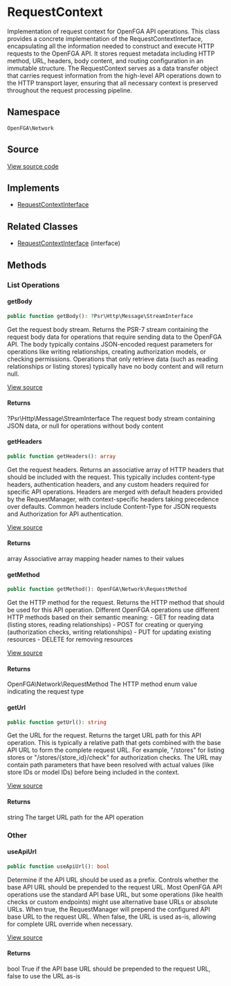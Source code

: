 # RequestContext

Implementation of request context for OpenFGA API operations. This class provides a concrete implementation of the RequestContextInterface, encapsulating all the information needed to construct and execute HTTP requests to the OpenFGA API. It stores request metadata including HTTP method, URL, headers, body content, and routing configuration in an immutable structure. The RequestContext serves as a data transfer object that carries request information from the high-level API operations down to the HTTP transport layer, ensuring that all necessary context is preserved throughout the request processing pipeline.

## Namespace
`OpenFGA\Network`

## Source
[View source code](https://github.com/evansims/openfga-php/blob/main/src/Network/RequestContext.php)

## Implements
* [RequestContextInterface](RequestContextInterface.md)

## Related Classes
* [RequestContextInterface](Network/RequestContextInterface.md) (interface)



## Methods

                                                                                    
### List Operations
#### getBody


```php
public function getBody(): ?Psr\Http\Message\StreamInterface
```

Get the request body stream. Returns the PSR-7 stream containing the request body data for operations that require sending data to the OpenFGA API. The body typically contains JSON-encoded request parameters for operations like writing relationships, creating authorization models, or checking permissions. Operations that only retrieve data (such as reading relationships or listing stores) typically have no body content and will return null.

[View source](https://github.com/evansims/openfga-php/blob/main/src/Network/RequestContext.php#L54)


#### Returns
?Psr\Http\Message\StreamInterface
 The request body stream containing JSON data, or null for operations without body content

#### getHeaders


```php
public function getHeaders(): array
```

Get the request headers. Returns an associative array of HTTP headers that should be included with the request. This typically includes content-type headers, authentication headers, and any custom headers required for specific API operations. Headers are merged with default headers provided by the RequestManager, with context-specific headers taking precedence over defaults. Common headers include Content-Type for JSON requests and Authorization for API authentication.

[View source](https://github.com/evansims/openfga-php/blob/main/src/Network/RequestContext.php#L63)


#### Returns
array
 Associative array mapping header names to their values

#### getMethod


```php
public function getMethod(): OpenFGA\Network\RequestMethod
```

Get the HTTP method for the request. Returns the HTTP method that should be used for this API operation. Different OpenFGA operations use different HTTP methods based on their semantic meaning: - GET for reading data (listing stores, reading relationships) - POST for creating or querying (authorization checks, writing relationships) - PUT for updating existing resources - DELETE for removing resources

[View source](https://github.com/evansims/openfga-php/blob/main/src/Network/RequestContext.php#L72)


#### Returns
OpenFGA\Network\RequestMethod
 The HTTP method enum value indicating the request type

#### getUrl


```php
public function getUrl(): string
```

Get the URL for the request. Returns the target URL path for this API operation. This is typically a relative path that gets combined with the base API URL to form the complete request URL. For example, &quot;/stores&quot; for listing stores or &quot;/stores/{store_id}/check&quot; for authorization checks. The URL may contain path parameters that have been resolved with actual values (like store IDs or model IDs) before being included in the context.

[View source](https://github.com/evansims/openfga-php/blob/main/src/Network/RequestContext.php#L81)


#### Returns
string
 The target URL path for the API operation

### Other
#### useApiUrl


```php
public function useApiUrl(): bool
```

Determine if the API URL should be used as a prefix. Controls whether the base API URL should be prepended to the request URL. Most OpenFGA API operations use the standard API base URL, but some operations (like health checks or custom endpoints) might use alternative base URLs or absolute URLs. When true, the RequestManager will prepend the configured API base URL to the request URL. When false, the URL is used as-is, allowing for complete URL override when necessary.

[View source](https://github.com/evansims/openfga-php/blob/main/src/Network/RequestContext.php#L90)


#### Returns
bool
 True if the API base URL should be prepended to the request URL, false to use the URL as-is

